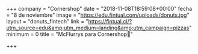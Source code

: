+++
company = "Cornershop"
date = "2018-11-08T18:59:08+00:00"
fecha = "8 de noviembre"
image = "https://edu.fintual.com/uploads/donuts.jpg"
layout = "donuts_fintech"
link = "https://fintual.cl/?utm_source=edu&amp;utm_medium=landing&amp;utm_campaign=pizzas"
minimum = 0
title = "McFlurrys para Cornershop🍩"

+++
